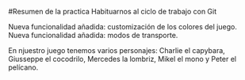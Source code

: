 #Resumen de la practica
Habituarnos al ciclo de trabajo con Git

Nueva funcionalidad añadida: customización de los colores del juego.
Nueva funcionalidad añadida: modos de transporte.

En njuestro juego tenemos varios personajes: 
Charlie el capybara, 
Giusseppe el cocodrilo, 
Mercedes la lombriz,
Mikel el mono y
Peter el pelícano.